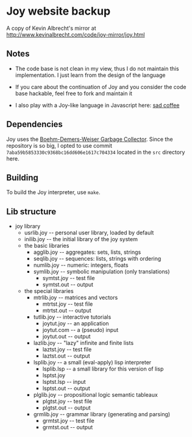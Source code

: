 # Joy website backup
A copy of Kevin Albrecht's mirror at http://www.kevinalbrecht.com/code/joy-mirror/joy.html
## Notes
* The code base is not clean in my view, thus I do not maintain this implementation. I just learn from the design of the language

* If you care about the continuation of Joy and you consider the code base hackable, feel free to fork and maintain it

* I also play with a Joy-like language in Javascript here: [sad coffee](https://github.com/xieyuheng/sad-coffee)
## Dependencies
  Joy uses the [Boehm-Demers-Weiser Garbage Collector](https://github.com/ivmai/bdwgc). Since the repository is so big, I opted to use commit `7aba59b5853330c9368bc16dd606e1617c704334` located in the `src` directory here.
## Building
To build the Joy interpreter, use `make`.
## Lib structure
* joy library
  * usrlib.joy -- personal user library, loaded by default
  * inilib.joy -- the initial library of the joy system
  * the basic libraries
    * agglib.joy -- aggregates: sets, lists, strings
    * seqlib.joy -- sequences: lists, strings with ordering
    * numlib.joy -- numeric: integers, floats
    * symlib.joy -- symbolic manipulation (only translations)
      * symtst.joy -- test file
      * symtst.out -- output
  * the special libraries
    * mtrlib.joy -- matrices and vectors
      * mtrtst.joy -- test file
      * mtrtst.out -- output
    * tutlib.joy -- interactive tutorials
      * joytut.joy -- an application
      * joytut.com -- a (pseudo) input
      * joytut.out -- output
    * lazlib.joy -- "lazy" infinite and finite lists
      * laztst.joy -- test file
      * laztst.out -- output
    * lsplib.joy -- a small (eval-apply) lisp interpreter
      * lsplib.lsp -- a small library for this version of lisp
      * lsptst.joy
      * lsptst.lsp -- input
      * lsptst.out -- output
    * plglib.joy -- propositional logic semantic tableaux
      * plgtst.joy -- test file
      * plgtst.out -- output
    * grmlib.joy -- grammar library (generating and parsing)
      * grmtst.joy -- test file
      * grmtst.out -- output
